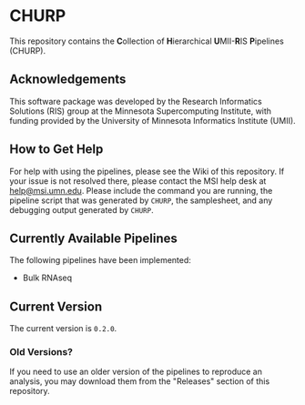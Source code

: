 # CHURP
This repository contains the **C**ollection of **H**ierarchical **U**MII-**R**IS
**P**ipelines (CHURP).

## Acknowledgements
This software package was developed by the Research Informatics Solutions (RIS)
group at the Minnesota Supercomputing Institute, with funding provided by the
University of Minnesota Informatics Institute (UMII).

## How to Get Help
For help with using the pipelines, please see the Wiki of this repository. If
your issue is not resolved there, please contact the MSI help desk at
<help@msi.umn.edu>. Please include the command you are running, the pipeline
script that was generated by `CHURP`, the samplesheet, and any debugging
output generated by `CHURP`.

## Currently Available Pipelines
The following pipelines have been implemented:

- Bulk RNAseq

## Current Version
The current version is `0.2.0`.

### Old Versions?
If you need to use an older version of the pipelines to reproduce an analysis,
you may download them from the "Releases" section of this repository.
